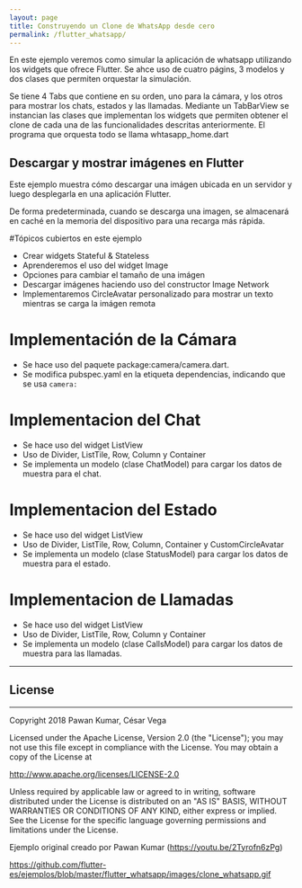 ```yaml
---
layout: page
title: Construyendo un Clone de WhatsApp desde cero
permalink: /flutter_whatsapp/
---
```


En este ejemplo veremos como simular la aplicación de whatsapp utilizando los widgets que ofrece Flutter. Se ahce uso de cuatro págins, 3 modelos y dos clases que permiten orquestar la simulación.

Se tiene 4 Tabs que contiene en su orden, uno para la cámara, y los otros para mostrar los chats, estados y las llamadas. Mediante un TabBarView se instancian las clases que implementan los widgets que permiten obtener el clone de cada una de las funcionalidades descritas anteriormente. El programa que orquesta todo se llama whtasapp_home.dart

## Descargar y mostrar imágenes en Flutter 

Este ejemplo muestra cómo descargar una imágen ubicada en un servidor y luego desplegarla en una aplicación Flutter.

De forma predeterminada, cuando se descarga una imagen, se almacenará en caché en la memoria del dispositivo para una recarga más rápida.

#Tópicos cubiertos en este ejemplo
* Crear widgets Stateful & Stateless
* Aprenderemos el uso del widget Image
* Opciones para cambiar el tamaño de una imágen
* Descargar imágenes haciendo uso del constructor Image Network
* Implementaremos CircleAvatar personalizado para mostrar un texto mientras se carga la imágen remota

# Implementación de la Cámara
* Se hace uso del paquete package:camera/camera.dart. 
* Se modifica pubspec.yaml en la etiqueta dependencias, indicando que se usa `camera:`

# Implementacion del Chat
* Se hace uso del widget ListView
* Uso de Divider, ListTile, Row, Column y Container 
* Se implementa un modelo (clase ChatModel) para cargar los datos de muestra para el chat.  

# Implementacion del Estado
* Se hace uso del widget ListView
* Uso de Divider, ListTile, Row, Column, Container y CustomCircleAvatar
* Se implementa un modelo (clase StatusModel) para cargar los datos de muestra para el estado.  

# Implementacion de Llamadas
* Se hace uso del widget ListView
* Uso de Divider, ListTile, Row, Column y Container 
* Se implementa un modelo (clase CallsModel) para cargar los datos de muestra para las llamadas.  
---
## License
---
<aside class="alert alert-info" markdown="1">
Copyright 2018 Pawan Kumar, César Vega

Licensed under the Apache License, Version 2.0 (the "License");
you may not use this file except in compliance with the License.
You may obtain a copy of the License at

   http://www.apache.org/licenses/LICENSE-2.0

Unless required by applicable law or agreed to in writing, software
distributed under the License is distributed on an "AS IS" BASIS,
WITHOUT WARRANTIES OR CONDITIONS OF ANY KIND, either express or implied.
See the License for the specific language governing permissions and
limitations under the License.
</aside>

Ejemplo original creado por Pawan Kumar (https://youtu.be/2Tyrofn6zPg)

https://github.com/flutter-es/ejemplos/blob/master/flutter_whatsapp/images/clone_whatsapp.gif